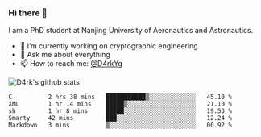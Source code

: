 ### Hi there 👋

I am a PhD student at Nanjing University of Aeronautics and Astronautics.

- 🔭 I’m currently working on cryptographic engineering
- 💬 Ask me about everything
- 📫 How to reach me: [@D4rkYg](https://twitter.com/D4rkYg)

![D4rk's github stats](https://github-readme-stats.vercel.app/api?username=dd4rk&show_icons=true&title_color=fff&icon_color=79ff97&text_color=9f9f9f&bg_color=151515)

<!--START_SECTION:waka-->
```text
C          2 hrs 38 mins   ███████████▒░░░░░░░░░░░░░   45.10 % 
XML        1 hr 14 mins    █████▒░░░░░░░░░░░░░░░░░░░   21.10 % 
sh         1 hr 8 mins     █████░░░░░░░░░░░░░░░░░░░░   19.53 % 
Smarty     42 mins         ███░░░░░░░░░░░░░░░░░░░░░░   12.24 % 
Markdown   3 mins          ▒░░░░░░░░░░░░░░░░░░░░░░░░   00.92 % 
```
<!--END_SECTION:waka-->
